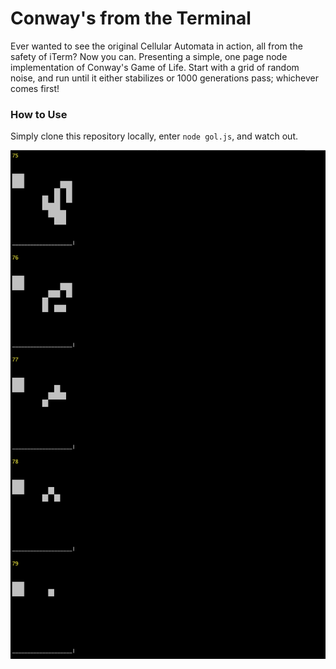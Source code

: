 
# Conway's from the Terminal

Ever wanted to see the original Cellular Automata in action, all from the safety of iTerm? Now you can. Presenting a simple, one page node implementation of Conway's Game of Life. Start with a grid of random noise, and run until it either stabilizes or 1000 generations pass; whichever comes first!

### How to Use

Simply clone this repository locally, enter `node gol.js`, and watch out.

![how it looks](./example.png)